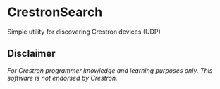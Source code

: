 # CrestronSearch
Simple utility for discovering Crestron devices (UDP)

## Disclaimer
*For Crestron programmer knowledge and learning purposes only. This software is not endorsed by Crestron.*
